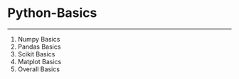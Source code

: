 # Python-Basics
---
1. Numpy Basics
2. Pandas Basics
3. Scikit Basics
4. Matplot Basics
5. Overall Basics
